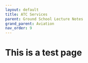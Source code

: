 ```yaml
---
layout: default
title: ATC Services
parent: Ground School Lecture Notes
grand_parent: Aviation
nav_order: 9
---
```


# This is a test page